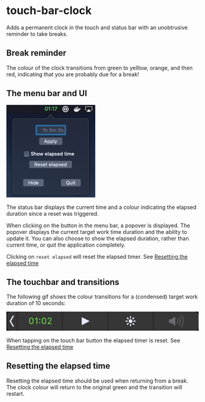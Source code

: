 [ui]: https://github.com/craig-feldman/touch-bar-clock/blob/master/touch-bar-clock/touch-bar-ui.png "App UI"
[gif]: https://github.com/craig-feldman/touch-bar-clock/blob/master/touch-bar-clock/touch-bar-clock-gif.gif "Touch bar transitions"

# touch-bar-clock
Adds a permanent clock in the touch and status bar with an unobtrusive reminder to take breaks.

## Break reminder
The colour of the clock transitions from green to yelllow, orange, and then red, indicating that you are probably due for a break!

## The menu bar and UI
![alt text][ui]

The status bar displays the current time and a colour indicating the elapsed duration since a reset was triggered.

When clicking on the button in the menu bar, a popover is displayed. The popover displays the current target work time duration and the ability to update it. You can also choose to show the elapsed duration, rather than current time, or quit the application completely.

Clicking on `reset elapsed` will reset the elapsed timer. See [Resetting the elapsed time](#resetting-the-elapsed-time)

## The touchbar and transitions

The following gif shows the colour transitions for a (condensed) target work duration of 10 seconds:

![alt text][gif]

When tapping on the touch bar button the elapsed timer is reset. See [Resetting the elapsed time](#resetting-the-elapsed-time)

## Resetting the elapsed time

Resetting the elapsed time should be used when returning from a break. The clock colour will return to the original green and the transition will restart.
